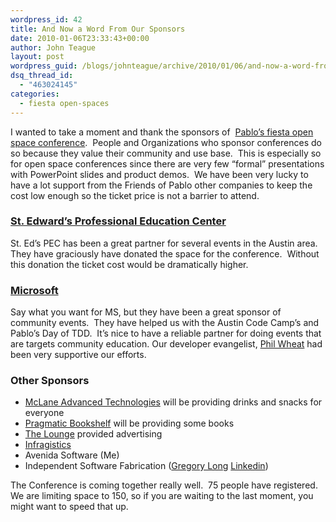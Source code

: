 ```yaml
---
wordpress_id: 42
title: And Now a Word From Our Sponsors
date: 2010-01-06T23:33:43+00:00
author: John Teague
layout: post
wordpress_guid: /blogs/johnteague/archive/2010/01/06/and-now-a-word-from-our-sponsors.aspx
dsq_thread_id:
  - "463024145"
categories:
  - fiesta open-spaces
---
```

I wanted to take a moment and thank the sponsors of&#160; [Pablo’s fiesta open space conference](http://fiesta.lostechies.com).&#160; People and Organizations who sponsor conferences do so because they value their community and use base.&#160; This is especially so for open space conferences since there are very few “formal” presentations with PowerPoint slides and product demos.&#160; We have been very lucky to have a lot support from the Friends of Pablo other companies to keep the cost low enough so the ticket price is not a barrier to attend.

### [St. Edward’s Professional Education Center](http://www.pec.stedwards.edu/)

St. Ed’s PEC has been a great partner for several events in the Austin area.&#160; They have graciously have donated the space for the conference.&#160; Without this donation the ticket cost would be dramatically higher.

### [Microsoft](http://bing.com)

Say what you want for MS, but they have been a great sponsor of community events.&#160; They have helped us with the Austin Code Camp’s and Pablo’s Day of TDD.&#160; It’s nice to have a reliable partner for doing events that are targets community education. Our developer evangelist, [Phil Wheat](http://blogs.msdn.com/PhilWheat) had been very supportive our efforts.

### Other Sponsors

  * [McLane Advanced Technologies](http://mclaneat.com) will be providing drinks and snacks for everyone 
  * [Pragmatic Bookshelf](http://pragprog.com) will be providing some books 
  * [The Lounge](http://theloungenet.com) provided advertising 
  * [Infragistics](http://infragistics.com) 
  * Avenida Software (Me) 
  * Independent Software Fabrication ([Gregory Long](http://www.lostechies.com/blogs/thatotherguy/default.aspx) [Linkedin](http://www.linkedin.com/in/gregoryplong)) 

The Conference is coming together really well.&#160; 75 people have registered.&#160; We are limiting space to 150, so if you are waiting to the last moment, you might want to speed that up.